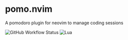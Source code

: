 # pomo.nvim

A pomodoro plugin for neovim to manage coding sessions

![GitHub Workflow Status](https://img.shields.io/github/actions/workflow/status/bxrne/pomo.nvim/lint-test.yml?branch=main&style=for-the-badge)
![Lua](https://img.shields.io/badge/Made%20with%20Lua-blueviolet.svg?style=for-the-badge&logo=lua)

